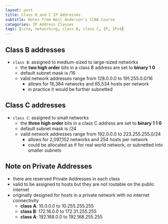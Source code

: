 ```yaml
--- 
layout: post 
title: Class B and C IP Addresses
subtitle: Notes from Neil Anderson's CCNA Course
categories: IP Address Classes
tags: [ccna, networking, class B, class C, IP, IPv4]
---
```


## Class B addresses

- `class B`: assigned to medium-sized to large-sized networks
    - the **two high order** bits in a class B address are set to **binary 1 0**
    - default subnet mask is /16
    - valid network addresses range from 128.0.0.0 to 191.255.0.0/16
        - allows for 16,384 networks and 65,534 hosts per network
        - in practice it would be further subnetted

## Class C addresses

- `class C`: assigned to small networks
    - the **three high order** bits in a class C address are set to **binary 1 1 0**
    - default subnet mask is /24
    - valid network addresses range from 192.0.0.0 to 223.255.255.0/24
        - allows for 2,097,152 networks and 254 hosts per network
        - could be allocated as if for real world network, or subnetted into smaller subnets

## Note on Private Addresses

- there are reserved Private Addresses in each class
- valid to be assigned to hosts but they are not routable on the public internet
- originally designed for hosts in a private network with no internet connectivity
    - **class A**: 10.0.0.0 to 10.255.255.255
    - **class B**: 172.16.0.0 to 172.31.255.255
    - **class A**: 192.168.0.0 to 192.168.255.255